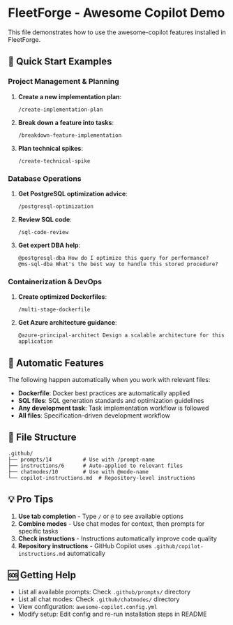 # FleetForge - Awesome Copilot Demo

This file demonstrates how to use the awesome-copilot features installed in FleetForge.

## 🚀 Quick Start Examples

### Project Management & Planning

1. **Create a new implementation plan**:
   ```
   /create-implementation-plan
   ```

2. **Break down a feature into tasks**:
   ```
   /breakdown-feature-implementation
   ```

3. **Plan technical spikes**:
   ```
   /create-technical-spike
   ```

### Database Operations

1. **Get PostgreSQL optimization advice**:
   ```
   /postgresql-optimization
   ```

2. **Review SQL code**:
   ```
   /sql-code-review
   ```

3. **Get expert DBA help**:
   ```
   @postgresql-dba How do I optimize this query for performance?
   @ms-sql-dba What's the best way to handle this stored procedure?
   ```

### Containerization & DevOps

1. **Create optimized Dockerfiles**:
   ```
   /multi-stage-dockerfile
   ```

2. **Get Azure architecture guidance**:
   ```
   @azure-principal-architect Design a scalable architecture for this application
   ```

## 🔧 Automatic Features

The following happen automatically when you work with relevant files:

- **Dockerfile**: Docker best practices are automatically applied
- **SQL files**: SQL generation standards and optimization guidelines
- **Any development task**: Task implementation workflow is followed
- **All files**: Specification-driven development workflow

## 📁 File Structure

```
.github/
├── prompts/14          # Use with /prompt-name
├── instructions/6      # Auto-applied to relevant files  
├── chatmodes/10        # Use with @mode-name
└── copilot-instructions.md  # Repository-level instructions
```

## 💡 Pro Tips

1. **Use tab completion** - Type `/` or `@` to see available options
2. **Combine modes** - Use chat modes for context, then prompts for specific tasks
3. **Check instructions** - Instructions automatically improve code quality
4. **Repository instructions** - GitHub Copilot uses `.github/copilot-instructions.md` automatically

## 🆘 Getting Help

- List all available prompts: Check `.github/prompts/` directory
- List all chat modes: Check `.github/chatmodes/` directory  
- View configuration: `awesome-copilot.config.yml`
- Modify setup: Edit config and re-run installation steps in README